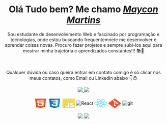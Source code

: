 <div>
  <h1 align="center">Olá Tudo bem? Me chamo <a href="https://www.linkedin.com/in/maycon-da-rocha-martins-b80743216"><i>Maycon Martins</i></a> </h1>
  <p align="center"> Sou estudante de desenvolvimento Web e fascinado por programação e tecnologias, onde estou buscando frequentemnete me desenvolver e aprender coisas novas. Procuro fazer projetos e sempre subi-los aqui para mostrar minha trajetória e aprendizados constantes!!! 📚🖖
  
  </a><br>
  <p align="center">Qualquer dúvida ou caso queira entrar em contato comigo é só clicar nos meus contatos, como Email ou Linkedin abaixo 👇😉️</h2>
</div>


<!-- <h1 align="center"> 
  Trybe
</h1>

<p align="center"><i>"A Trybe é uma escola do futuro para qualquer pessoa que deseja construir uma carreira de sucesso em tecnologia. Como estudante a pessoa ainda tem a opção de pagar os estudos apenas quando estiver formada e com um bom trabalho."</i></p> -->

<div align="center">
  <a href="https://github.com/MayconMartins983">
    <img height="150em" src="https://github-readme-stats.vercel.app/api?username=MayconMartins983&count_private=true&include_all_commits=true&show_icons=true&theme=dracula&hide_border=false&show_owner=true"/>
    <img height="150em" src="https://github-readme-stats.vercel.app/api/top-langs/?username=MayconMartins983&theme=dracula&hide_border=false&&layout=compact"/>
  </a>
</div>

<div align="center" valign="top"><br> 
  <img align="center" alt="HTML" height="30" width="40" src="https://raw.githubusercontent.com/devicons/devicon/master/icons/html5/html5-original.svg">
  <img align="center" alt="CSS" height="30" width="40" src="https://raw.githubusercontent.com/devicons/devicon/master/icons/css3/css3-original.svg">
  <img align="center" alt="Js" height="30" width="40" src="https://raw.githubusercontent.com/devicons/devicon/master/icons/javascript/javascript-plain.svg">
  <img align="center" alt="React" height="30" width="40" src="https://cdn.jsdelivr.net/gh/devicons/devicon/icons/typescript/typescript-plain.svg">
  <img align="center" alt="React" height="30" width="40" src="https://raw.githubusercontent.com/devicons/devicon/master/icons/react/react-original.svg">
  <img align="center" alt="git" height="30" width="40" src="https://raw.githubusercontent.com/devicons/devicon/master/icons/git/git-original.svg">
  <img align="center" alt="git" height="30" width="40" src="https://cdn.jsdelivr.net/gh/devicons/devicon/icons/bootstrap/bootstrap-original.svg">
 
  
<!--   <img align="center" alt="github" height="30" width="40" src="https://raw.githubusercontent.com/devicons/devicon/master/icons/github/github-original.svg"> -->
 
</div><br>

<div align="center">
  <a href="https://www.linkedin.com/in/maycon-da-rocha-martins-b80743216" target="_blank"><img src="https://img.shields.io/badge/-LinkedIn-%230077B5?style=for-the-badge&logo=linkedin&logoColor=white" target="_blank"></a> 
  <a href="mailto:maycon.rocha2100@gmail.com"><img src="https://img.shields.io/badge/-Gmail-%23333?style=for-the-badge&logo=gmail&logoColor=white" target="_blank"></a>
</div>



<div align="center">
 

</div>
